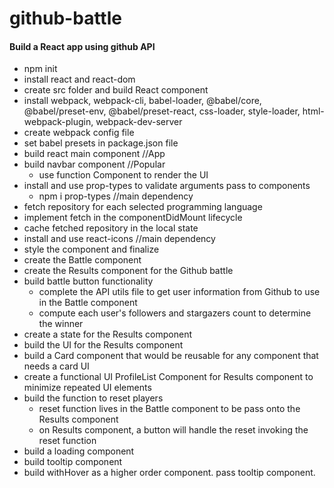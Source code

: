 # github-battle
#### Build a React app using github API
- npm init
- install react and react-dom
- create src folder and build React component
- install webpack, webpack-cli, babel-loader, @babel/core, @babel/preset-env, @babel/preset-react, css-loader, style-loader, html-webpack-plugin, webpack-dev-server
- create webpack config file
- set babel presets in package.json file
- build react main component //App
- build navbar component //Popular
  - use function Component to render the UI
- install and use prop-types to validate arguments pass to components 
  - npm i prop-types //main dependency
- fetch repository for each selected programming language
- implement fetch in the componentDidMount lifecycle
- cache fetched repository in the local state
- install and use react-icons //main dependency
- style the component and finalize
- create the Battle component
- create the Results component for the Github battle
- build battle button functionality
  - complete the API utils file to get user information from Github to use in the Battle component
  - compute each user's followers and stargazers count to determine the winner
- create a state for the Results component 
- build the UI for the Results component
- build a Card component that would be reusable for any component that needs a card UI
- create a functional UI ProfileList Component for Results component to minimize repeated UI elements
- build the function to reset players
  - reset function lives in the Battle component to be pass onto the Results component
  - on Results component, a button will handle the reset invoking the reset function
- build a loading component
- build tooltip component
- build withHover as a higher order component. pass tooltip component.